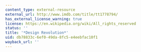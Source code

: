 ```yaml
---
content_type: external-resource
external_url: http://www.imdb.com/title/tt1778794/
has_external_license_warning: true
license: https://en.wikipedia.org/wiki/All_rights_reserved
status: ''
title: '*Design Revolution*'
uid: db78833c-6ef0-49da-8fc5-e4eebfac10f1
wayback_url: ''
---
```

